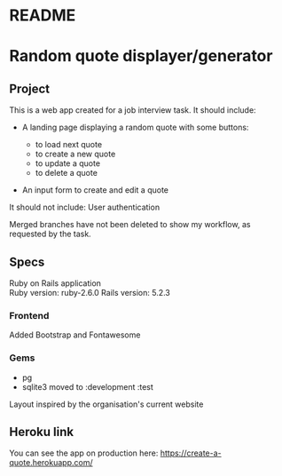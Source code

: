 # README

# Random quote displayer/generator

## Project
This is a web app created for a job interview task.
It should include:
* A landing page displaying a random quote with some buttons:
  * to load next quote
  * to create a new quote
  * to update a quote
  * to delete a quote

* An input form to create and edit a quote

It should not include:
User authentication

Merged branches have not been deleted to show my workflow, as requested by the task.

## Specs

Ruby on Rails application  
Ruby version: ruby-2.6.0
Rails version: 5.2.3
### Frontend
Added Bootstrap and Fontawesome
### Gems
* pg
* sqlite3 moved to :development :test

Layout inspired by the organisation's current website

## Heroku link
You can see the app on production here:
https://create-a-quote.herokuapp.com/
